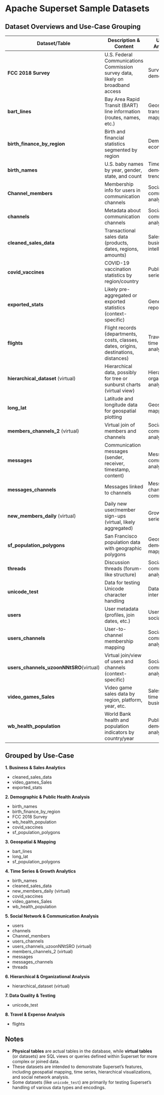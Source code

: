 # Apache Superset Sample Datasets

## Dataset Overviews and Use-Case Grouping

| Dataset/Table                           | Description & Content                                        | Use-Case / Analysis Area               |
| --------------------------------------- | ------------------------------------------------------------ | -------------------------------------- |
| **FCC 2018 Survey**                     | U.S. Federal Communications Commission survey data, likely on broadband access | Survey analysis, demographics          |
| **bart_lines**                          | Bay Area Rapid Transit (BART) line information (routes, names, etc.) | Geospatial, transportation mapping     |
| **birth_finance_by_region**             | Birth and financial statistics segmented by region           | Demographic, economic analysis         |
| **birth_names**                         | U.S. baby names by year, gender, state, and count            | Time series, demographic trends        |
| **Channel_members**                     | Membership info for users in communication channels          | Social network, communication analysis |
| **channels**                            | Metadata about communication channels                        | Social network, communication analysis |
| **cleaned_sales_data**                  | Transactional sales data (products, dates, regions, amounts) | Sales analytics, business intelligence |
| **covid_vaccines**                      | COVID-19 vaccination statistics by region/country            | Public health, time series analysis    |
| **exported_stats**                      | Likely pre-aggregated or exported statistics (context-specific) | General analytics, reporting           |
| **flights**                             | Flight records (departments, costs, classes, dates, origins, destinations, distances) | Travel, expense, time series analysis  |
| **hierarchical_dataset** (virtual)      | Hierarchical data, possibly for tree or sunburst charts (virtual view) | Hierarchical, organizational analysis  |
| **long_lat**                            | Latitude and longitude data for geospatial plotting          | Geospatial mapping                     |
| **members_channels_2** (virtual)        | Virtual join of members and channels                         | Social network, communication analysis |
| **messages**                            | Communication messages (sender, receiver, timestamp, content) | Messaging, communication analysis      |
| **messages_channels**                   | Messages linked to channels                                  | Messaging, channel communication       |
| **new_members_daily** (virtual)         | Daily new user/member sign-ups (virtual, likely aggregated)  | Growth, time series analysis           |
| **sf_population_polygons**              | San Francisco population data with geographic polygons       | Geospatial, demographic mapping        |
| **threads**                             | Discussion threads (forum-like structure)                    | Social network, communication analysis |
| **unicode_test**                        | Data for testing Unicode character handling                  | Data quality, internationalization     |
| **users**                               | User metadata (profiles, join dates, etc.)                   | User analytics, social network         |
| **users_channels**                      | User-to-channel membership mapping                           | Social network, communication analysis |
| **users_channels_uzoonNNtSRO**(virtual) | Virtual join/view of users and channels (context-specific)   | Social network, communication analysis |
| **video_games_Sales**                   | Video game sales data by region, platform, year, etc.        | Sales analytics, time series, business |
| **wb_health_population**                | World Bank health and population indicators by country/year  | Public health, demographic analysis    |

## Grouped by Use-Case

**1. Business & Sales Analytics**

- cleaned_sales_data
- video_games_Sales
- exported_stats

**2. Demographic & Public Health Analysis**

- birth_names
- birth_finance_by_region
- FCC 2018 Survey
- wb_health_population
- covid_vaccines
- sf_population_polygons

**3. Geospatial & Mapping**

- bart_lines
- long_lat
- sf_population_polygons

**4. Time Series & Growth Analytics**

- birth_names
- cleaned_sales_data
- new_members_daily (virtual)
- covid_vaccines
- video_games_Sales
- wb_health_population

**5. Social Network & Communication Analysis**

- users
- channels
- Channel_members
- users_channels
- users_channels_uzoonNNtSRO (virtual)
- members_channels_2 (virtual)
- messages
- messages_channels
- threads

**6. Hierarchical & Organizational Analysis**

- hierarchical_dataset (virtual)

**7. Data Quality & Testing**

- unicode_test

**8. Travel & Expense Analysis**

- flights

## Notes

- **Physical tables** are actual tables in the database, while **virtual tables** (or datasets) are SQL views or queries defined within Superset for more complex or joined data.
- These datasets are intended to demonstrate Superset’s features, including geospatial mapping, time series, hierarchical visualizations, and social network analysis.
- Some datasets (like `unicode_test`) are primarily for testing Superset’s handling of various data types and encodings.
